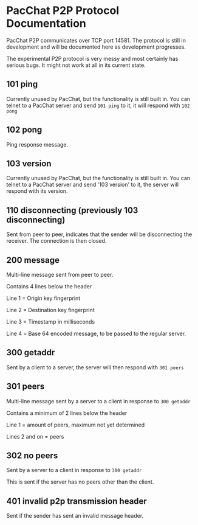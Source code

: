 # PacChat P2P Protocol Documentation

PacChat P2P communicates over TCP port 14581. The protocol is still in development and will be documented here as development progresses.

The experimental P2P protocol is very messy and most certainly has serious bugs. It might not work at all in its current state.

## 101 ping

Currently unused by PacChat, but the functionality is still built in. You can telnet to a PacChat server and send `101 ping` to it, it will respond with `102 pong`

## 102 pong

Ping response message.

## 103 version

Currently unused by PacChat, but the functionality is still built in. You can telnet to a PacChat server and send '103 version' to it, the server will respond with its version.

## 110 disconnecting (previously 103 disconnecting)

Sent from peer to peer, indicates that the sender will be disconnecting the receiver. The connection is then closed.

## 200 message

Multi-line message sent from peer to peer.

Contains 4 lines below the header

Line 1 = Origin key fingerprint

Line 2 = Destination key fingerprint

Line 3 = Timestamp in milliseconds

Line 4 = Base 64 encoded message, to be passed to the regular server.

## 300 getaddr

Sent by a client to a server, the server will then respond with `301 peers`

## 301 peers

Multi-line message sent by a server to a client in response to `300 getaddr`

Contains a minimum of 2 lines below the header

Line 1 = amount of peers, maximum not yet determined

Lines 2 and on = peers

## 302 no peers

Sent by a server to a client in response to `300 getaddr`

This is sent if the server has no peers other than the client.

## 401 invalid p2p transmission header

Sent if the sender has sent an invalid message header.
